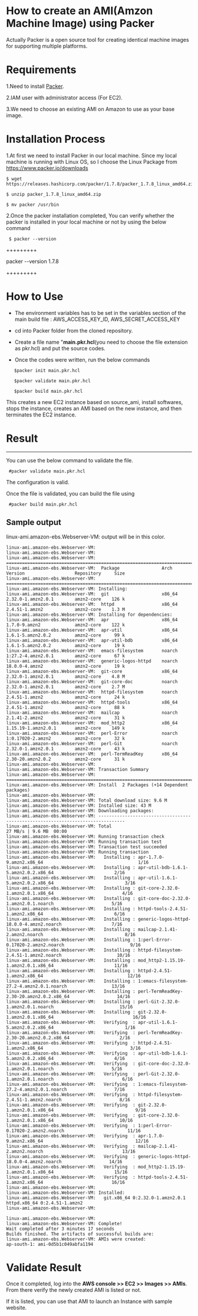 # How to create an AMI(Amzon Machine Image) using Packer
Actually Packer is a open source tool for creating identical machine images for supporting multiple platforms.

# Requirements

1.Need to install [Packer](https://releases.hashicorp.com/packer/1.7.8/packer_1.7.8_linux_amd64.zip).

2.IAM user with administrator access (For EC2).

3.We need to choose an existing AMI on Amazon to use as your base image.

# Installation Process

1.At first we need to install Packer in our local machine.
Since my local machine is running with Linux OS, so I choose the Linux Package from https://www.packer.io/downloads
```
$ wget https://releases.hashicorp.com/packer/1.7.8/packer_1.7.8_linux_amd64.zip

$ unzip packer_1.7.8_linux_amd64.zip

$ mv packer /usr/bin
```
2.Once the packer installation completed, You can verify whether the packer is installed in your local machine or not by using the below command
```
 $ packer --version
 ```
 +++++++++
 
 packer --version
1.7.8

 +++++++++
 
 #  How to Use
- The environment variables has to be set in the variables section of the main build file : AWS_ACCESS_KEY_ID, AWS_SECRET_ACCESS_KEY

- cd into Packer folder  from the cloned repository.
- Create a file name "**main.pkr.hcl**(you need to choose the file extension as pkr.hcl) and put the source codes.
- Once the codes were written, run the below commands

```
   $packer init main.pkr.hcl
   
   $packer validate main.pkr.hcl
   
   $packer build main.pkr.hcl
 ```

This creates a new EC2 instance based on source_ami, install softwares, stops the instance, creates an AMI based on the new instance, and then terminates the EC2 instance.

 # Result
 -----------------------------------------------
 You can use the below command to validate the file.
 ```
  #packer validate main.pkr.hcl
 ```
The configuration is valid.

Once the file is validated, you can build the file using
```
 #packer build main.pkr.hcl
```
## Sample output

linux-ami.amazon-ebs.Webserver-VM: output will be in this color.
  
    linux-ami.amazon-ebs.Webserver-VM:
    linux-ami.amazon-ebs.Webserver-VM:
    linux-ami.amazon-ebs.Webserver-VM: ================================================================================
    linux-ami.amazon-ebs.Webserver-VM:  Package                Arch      Version                   Repository     Size
    linux-ami.amazon-ebs.Webserver-VM: ================================================================================
    linux-ami.amazon-ebs.Webserver-VM: Installing:
    linux-ami.amazon-ebs.Webserver-VM:  git                    x86_64    2.32.0-1.amzn2.0.1        amzn2-core    126 k
    linux-ami.amazon-ebs.Webserver-VM:  httpd                  x86_64    2.4.51-1.amzn2            amzn2-core    1.3 M
    linux-ami.amazon-ebs.Webserver-VM: Installing for dependencies:
    linux-ami.amazon-ebs.Webserver-VM:  apr                    x86_64    1.7.0-9.amzn2             amzn2-core    122 k
    linux-ami.amazon-ebs.Webserver-VM:  apr-util               x86_64    1.6.1-5.amzn2.0.2         amzn2-core     99 k
    linux-ami.amazon-ebs.Webserver-VM:  apr-util-bdb           x86_64    1.6.1-5.amzn2.0.2         amzn2-core     19 k
    linux-ami.amazon-ebs.Webserver-VM:  emacs-filesystem       noarch    1:27.2-4.amzn2.0.1        amzn2-core     67 k
    linux-ami.amazon-ebs.Webserver-VM:  generic-logos-httpd    noarch    18.0.0-4.amzn2            amzn2-core     19 k
    linux-ami.amazon-ebs.Webserver-VM:  git-core               x86_64    2.32.0-1.amzn2.0.1        amzn2-core    4.8 M
    linux-ami.amazon-ebs.Webserver-VM:  git-core-doc           noarch    2.32.0-1.amzn2.0.1        amzn2-core    2.7 M
    linux-ami.amazon-ebs.Webserver-VM:  httpd-filesystem       noarch    2.4.51-1.amzn2            amzn2-core     24 k
    linux-ami.amazon-ebs.Webserver-VM:  httpd-tools            x86_64    2.4.51-1.amzn2            amzn2-core     88 k
    linux-ami.amazon-ebs.Webserver-VM:  mailcap                noarch    2.1.41-2.amzn2            amzn2-core     31 k
    linux-ami.amazon-ebs.Webserver-VM:  mod_http2              x86_64    1.15.19-1.amzn2.0.1       amzn2-core    149 k
    linux-ami.amazon-ebs.Webserver-VM:  perl-Error             noarch    1:0.17020-2.amzn2         amzn2-core     32 k
    linux-ami.amazon-ebs.Webserver-VM:  perl-Git               noarch    2.32.0-1.amzn2.0.1        amzn2-core     43 k
    linux-ami.amazon-ebs.Webserver-VM:  perl-TermReadKey       x86_64    2.30-20.amzn2.0.2         amzn2-core     31 k
    linux-ami.amazon-ebs.Webserver-VM:
    linux-ami.amazon-ebs.Webserver-VM: Transaction Summary
    linux-ami.amazon-ebs.Webserver-VM: ================================================================================
    linux-ami.amazon-ebs.Webserver-VM: Install  2 Packages (+14 Dependent packages)
    linux-ami.amazon-ebs.Webserver-VM:
    linux-ami.amazon-ebs.Webserver-VM: Total download size: 9.6 M
    linux-ami.amazon-ebs.Webserver-VM: Installed size: 43 M
    linux-ami.amazon-ebs.Webserver-VM: Downloading packages:
    linux-ami.amazon-ebs.Webserver-VM: --------------------------------------------------------------------------------
    linux-ami.amazon-ebs.Webserver-VM: Total                                               27 MB/s | 9.6 MB  00:00
    linux-ami.amazon-ebs.Webserver-VM: Running transaction check
    linux-ami.amazon-ebs.Webserver-VM: Running transaction test
    linux-ami.amazon-ebs.Webserver-VM: Transaction test succeeded
    linux-ami.amazon-ebs.Webserver-VM: Running transaction
    linux-ami.amazon-ebs.Webserver-VM:   Installing : apr-1.7.0-9.amzn2.x86_64                                    1/16
    linux-ami.amazon-ebs.Webserver-VM:   Installing : apr-util-bdb-1.6.1-5.amzn2.0.2.x86_64                       2/16
    linux-ami.amazon-ebs.Webserver-VM:   Installing : apr-util-1.6.1-5.amzn2.0.2.x86_64                           3/16
    linux-ami.amazon-ebs.Webserver-VM:   Installing : git-core-2.32.0-1.amzn2.0.1.x86_64                          4/16
    linux-ami.amazon-ebs.Webserver-VM:   Installing : git-core-doc-2.32.0-1.amzn2.0.1.noarch                      5/16
    linux-ami.amazon-ebs.Webserver-VM:   Installing : httpd-tools-2.4.51-1.amzn2.x86_64                           6/16
    linux-ami.amazon-ebs.Webserver-VM:   Installing : generic-logos-httpd-18.0.0-4.amzn2.noarch                   7/16
    linux-ami.amazon-ebs.Webserver-VM:   Installing : mailcap-2.1.41-2.amzn2.noarch                               8/16
    linux-ami.amazon-ebs.Webserver-VM:   Installing : 1:perl-Error-0.17020-2.amzn2.noarch                         9/16
    linux-ami.amazon-ebs.Webserver-VM:   Installing : httpd-filesystem-2.4.51-1.amzn2.noarch                     10/16
    linux-ami.amazon-ebs.Webserver-VM:   Installing : mod_http2-1.15.19-1.amzn2.0.1.x86_64                       11/16
    linux-ami.amazon-ebs.Webserver-VM:   Installing : httpd-2.4.51-1.amzn2.x86_64                                12/16
    linux-ami.amazon-ebs.Webserver-VM:   Installing : 1:emacs-filesystem-27.2-4.amzn2.0.1.noarch                 13/16
    linux-ami.amazon-ebs.Webserver-VM:   Installing : perl-TermReadKey-2.30-20.amzn2.0.2.x86_64                  14/16
    linux-ami.amazon-ebs.Webserver-VM:   Installing : perl-Git-2.32.0-1.amzn2.0.1.noarch                         15/16
    linux-ami.amazon-ebs.Webserver-VM:   Installing : git-2.32.0-1.amzn2.0.1.x86_64                              16/16
    linux-ami.amazon-ebs.Webserver-VM:   Verifying  : apr-util-1.6.1-5.amzn2.0.2.x86_64                           1/16
    linux-ami.amazon-ebs.Webserver-VM:   Verifying  : perl-TermReadKey-2.30-20.amzn2.0.2.x86_64                   2/16
    linux-ami.amazon-ebs.Webserver-VM:   Verifying  : httpd-2.4.51-1.amzn2.x86_64                                 3/16
    linux-ami.amazon-ebs.Webserver-VM:   Verifying  : apr-util-bdb-1.6.1-5.amzn2.0.2.x86_64                       4/16
    linux-ami.amazon-ebs.Webserver-VM:   Verifying  : git-core-doc-2.32.0-1.amzn2.0.1.noarch                      5/16
    linux-ami.amazon-ebs.Webserver-VM:   Verifying  : perl-Git-2.32.0-1.amzn2.0.1.noarch                          6/16
    linux-ami.amazon-ebs.Webserver-VM:   Verifying  : 1:emacs-filesystem-27.2-4.amzn2.0.1.noarch                  7/16
    linux-ami.amazon-ebs.Webserver-VM:   Verifying  : httpd-filesystem-2.4.51-1.amzn2.noarch                      8/16
    linux-ami.amazon-ebs.Webserver-VM:   Verifying  : git-2.32.0-1.amzn2.0.1.x86_64                               9/16
    linux-ami.amazon-ebs.Webserver-VM:   Verifying  : git-core-2.32.0-1.amzn2.0.1.x86_64                         10/16
    linux-ami.amazon-ebs.Webserver-VM:   Verifying  : 1:perl-Error-0.17020-2.amzn2.noarch                        11/16
    linux-ami.amazon-ebs.Webserver-VM:   Verifying  : apr-1.7.0-9.amzn2.x86_64                                   12/16
    linux-ami.amazon-ebs.Webserver-VM:   Verifying  : mailcap-2.1.41-2.amzn2.noarch                              13/16
    linux-ami.amazon-ebs.Webserver-VM:   Verifying  : generic-logos-httpd-18.0.0-4.amzn2.noarch                  14/16
    linux-ami.amazon-ebs.Webserver-VM:   Verifying  : mod_http2-1.15.19-1.amzn2.0.1.x86_64                       15/16
    linux-ami.amazon-ebs.Webserver-VM:   Verifying  : httpd-tools-2.4.51-1.amzn2.x86_64                          16/16
    linux-ami.amazon-ebs.Webserver-VM:
    linux-ami.amazon-ebs.Webserver-VM: Installed:
    linux-ami.amazon-ebs.Webserver-VM:   git.x86_64 0:2.32.0-1.amzn2.0.1         httpd.x86_64 0:2.4.51-1.amzn2
    linux-ami.amazon-ebs.Webserver-VM:

    linux-ami.amazon-ebs.Webserver-VM:
    linux-ami.amazon-ebs.Webserver-VM: Complete!
    Wait completed after 3 minutes 17 seconds
    Builds finished. The artifacts of successful builds are:
    linux-ami.amazon-ebs.Webserver-VM: AMIs were created:
    ap-south-1: ami-0d5b1c049abfa1194

# Validate Result

 Once it completed, log into the **AWS console >> EC2 >> Images >> AMIs**. From there verify the newly created AMI is listed or not.

 If it is listed, you can use that AMI to launch an Instance with sample website.
